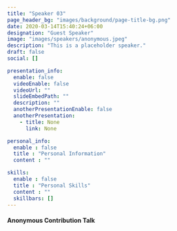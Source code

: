 ```yaml
---
title: "Speaker 03"
page_header_bg: "images/background/page-title-bg.png"
date: 2020-03-14T15:40:24+06:00
designation: "Guest Speaker"
image: "images/speakers/anonymous.jpeg"
description: "This is a placeholder speaker."
draft: false
social: []

presentation_info:
  enable: false
  videoEnable: false
  videoUrl: ""
  slideEmbedPath: ""
  description: ""
  anotherPresentationEnable: false
  anotherPresentation:
    - title: None
      link: None

personal_info:
  enable : false
  title : "Personal Information"
  content : ""

skills:
  enable : false
  title : "Personal Skills"
  content : ""
  skillbars: []
---
```


#### Anonymous Contribution Talk
